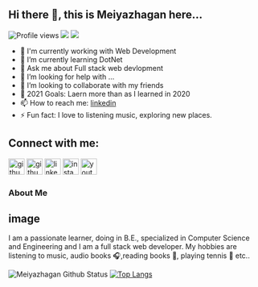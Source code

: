 ## Hi there 👋, this is Meiyazhagan here...
![Profile views](https://gpvc.arturio.dev/Mr-Meiy)  <img src="https://img.shields.io/github/followers/Mr-Meiy?label=Follow" style=" float:left, margin-right:10px" /> [<img src="https://img.shields.io/badge/linkedin-follow-red" style=" float:left, margin-right:10px" />](https://www.linkedin.com/in/meiyazhagan-k-ab3b70151/)

- 🔭 I'm currently working with Web Development
- 🌱 I’m currently learning DotNet
- 💬 Ask me about Full stack web devlopment
- 🤔 I’m looking for help with ...
- 👯 I’m looking to collaborate with my friends
- 🥅 2021 Goals: Laern more than as I learned in 2020
- 📫 How to reach me: [linkedin](https://www.linkedin.com/in/meiyazhagan-k-ab3b70151/)
- ⚡ Fun fact: I love to listening music, exploring new places.

## Connect with me:
[<img src='https://cdn.jsdelivr.net/npm/simple-icons@3.0.1/icons/github.svg' alt='github' height='32'>](https://github.com/Mr-Meiy)
[<img src='https://cdn.jsdelivr.net/npm/simple-icons@3.0.1/icons/gitlab.svg' alt='github' height='32'>](https://gitlab.com/Mr.Meiy)
[<img src='https://cdn.jsdelivr.net/npm/simple-icons@3.0.1/icons/linkedin.svg' alt='linkedin' height='32'>](https://www.linkedin.com/in/meiyazhagan-k-ab3b70151/)
[<img src='https://cdn.jsdelivr.net/npm/simple-icons@3.0.1/icons/instagram.svg' alt='instagram' height='32'>](https://www.instagram.com/mr_meiy/)
[<img src='https://cdn.jsdelivr.net/npm/simple-icons@3.0.1/icons/youtube.svg' alt='youtube' height='32'>](https://www.youtube.com/channel/UCKU_DJw8y5MIPXnj1akjWjg?view_as=subscriber)


### About Me

## image

I am a passionate learner, doing in B.E., specialized in Computer Science and Engineering and I am a full stack web developer. My hobbies are listening to music, audio books :headphones:,reading books :book:, playing tennis :tennis: etc..

![Meiyazhagan Github Status](https://github-readme-stats.vercel.app/api?username=Mr-Meiy&count_private=true)
  [![Top Langs](https://github-readme-stats.vercel.app/api/top-langs/?username=Mr-Meiy)](https://github.com/Mr-Meiy/Mr-Meiy)


